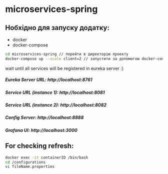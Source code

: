 # microservices-spring

## Нобхідно для запуску додатку:
 - docker
 - docker-compose

```bash
cd microservices-spring // перейти в директорію проекту
docker-compose up --scale client=2 // запустити за допомогою docker-compose
```
wait until all services will be registered in eureka server :)

##### Eureka Server URL: http://localhost:8761
##### Service URL (instance 1): http://localhost:8081
##### Service URL (instance 2): http://localhost:8082
##### Config Server: http://localhost:8888
##### Grafana UI: http://localhost:3000

## For checking refresh:
```bash
docker exec -it containerID /bin/bash
cd /configurations
vi fileName.properties
```
